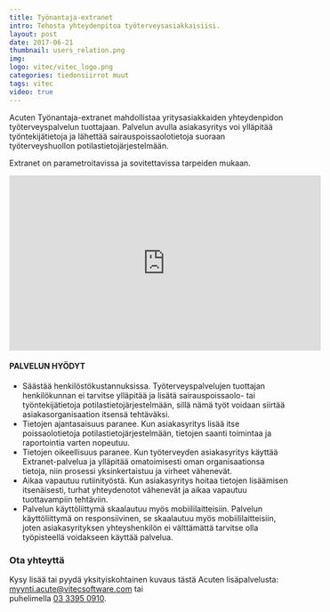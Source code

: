 ```yaml
---
title: Työnantaja-extranet
intro: Tehosta yhteydenpitoa työterveysasiakkaisiisi.
layout: post
date: 2017-06-21
thumbnail: users_relation.png
img: 
logo: vitec/vitec_logo.png
categories: tiedonsiirrot muut
tags: vitec
video: true
---
```


Acuten Työnantaja-extranet mahdollistaa yritysasiakkaiden yhteydenpidon työterveyspalvelun tuottajaan. 
Palvelun avulla asiakasyritys voi ylläpitää työntekijätietoja ja lähettää sairauspoissaolotietoja 
suoraan työterveyshuollon potilastietojärjestelmään.

Extranet on parametroitavissa ja sovitettavissa tarpeiden mukaan.

<iframe width="560" height="315" src="https://www.youtube.com/embed/oMuReWd7wvs" frameborder="0" allow="autoplay; encrypted-media" allowfullscreen></iframe>

#### PALVELUN HYÖDYT

- Säästää henkilöstökustannuksissa. Työterveyspalvelujen tuottajan henkilökunnan ei tarvitse ylläpitää ja lisätä 
sairauspoissaolo- tai työntekijätietoja potilastietojärjestelmään, sillä nämä työt voidaan siirtää asiakasorganisaation itsensä tehtäväksi.
- Tietojen ajantasaisuus paranee. Kun asiakasyritys lisää itse poissaolotietoja potilastietojärjestelmään, tietojen 
saanti toimintaa ja raportointia varten nopeutuu.
- Tietojen oikeellisuus paranee. Kun työterveyden asiakasyritys käyttää Extranet-palvelua ja ylläpitää omatoimisesti
oman organisaationsa tietoja, niin prosessi yksinkertaistuu ja virheet vähenevät.
- Aikaa vapautuu rutiinityöstä. Kun asiakasyritys hoitaa tietojen lisäämisen itsenäisesti, turhat yhteydenotot vähenevät ja 
aikaa vapautuu tuottavampiin tehtäviin.  
- Palvelun käyttöliittymä skaalautuu myös mobiililaitteisiin. Palvelun käyttöliittymä on responsiivinen, se skaalautuu myös 
mobiililaitteisiin, joten asiakasyrityksen yhteyshenkilön ei välttämättä tarvitse olla työpisteellä voidakseen käyttää palvelua.

### Ota yhteyttä

Kysy lisää tai pyydä yksityiskohtainen kuvaus tästä Acuten lisäpalvelusta: 
[myynti.acute@vitecsoftware.com](mailto://myynti.acute@vitecsoftware.com) tai  
puhelimella [03 3395 0910](tel://+358333950910).
